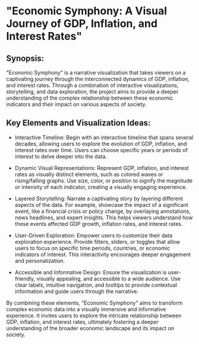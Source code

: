 # "Economic Symphony: A Visual Journey of GDP, Inflation, and Interest Rates"

## Synopsis:
"Economic Symphony" is a narrative visualization that takes viewers on a captivating journey through the interconnected dynamics of GDP, inflation, and interest rates. Through a combination of interactive visualizations, storytelling, and data exploration, the project aims to provide a deeper understanding of the complex relationship between these economic indicators and their impact on various aspects of society.

## Key Elements and Visualization Ideas:

* Interactive Timeline: Begin with an interactive timeline that spans several decades, allowing users to explore the evolution of GDP, inflation, and interest rates over time. Users can choose specific years or periods of interest to delve deeper into the data.

* Dynamic Visual Representations: Represent GDP, inflation, and interest rates as visually distinct elements, such as colored waves or rising/falling graphs. Use size, color, or position to signify the magnitude or intensity of each indicator, creating a visually engaging experience.

* Layered Storytelling: Narrate a captivating story by layering different aspects of the data. For example, showcase the impact of a significant event, like a financial crisis or policy change, by overlaying annotations, news headlines, and expert insights. This helps viewers understand how these events affected GDP growth, inflation rates, and interest rates.

* User-Driven Exploration: Empower users to customize their data exploration experience. Provide filters, sliders, or toggles that allow users to focus on specific time periods, countries, or economic indicators of interest. This interactivity encourages deeper engagement and personalization.

* Accessible and Informative Design: Ensure the visualization is user-friendly, visually appealing, and accessible to a wide audience. Use clear labels, intuitive navigation, and tooltips to provide contextual information and guide users through the narrative.

By combining these elements, "Economic Symphony" aims to transform complex economic data into a visually immersive and informative experience. It invites users to explore the intricate relationship between GDP, inflation, and interest rates, ultimately fostering a deeper understanding of the broader economic landscape and its impact on society.
